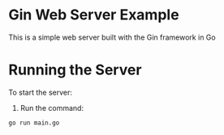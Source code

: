 # Gin Web Server Example

This is a simple web server built with the Gin framework in Go

# Running the Server

To start the server:

1. Run the command:


```bash
go run main.go
```
